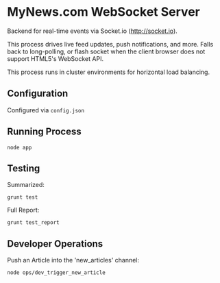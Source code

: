MyNews.com WebSocket Server
===========

Backend for real-time events via Socket.io (http://socket.io).

This process drives live feed updates, push notifications, and more. Falls back to long-polling, or flash socket when the client
browser does not support HTML5's WebSocket API.

This process runs in cluster environments for horizontal load balancing.

## Configuration

Configured via `config.json`


## Running Process

    node app


## Testing

Summarized:

    grunt test

Full Report:

    grunt test_report


## Developer Operations

Push an Article into the 'new_articles' channel:

    node ops/dev_trigger_new_article

